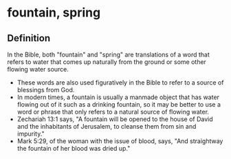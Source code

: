 # fountain, spring

## Definition

In the Bible, both "fountain" and "spring" are translations of a word that refers to water that comes up naturally from the ground or some other flowing water source.

* These words are also used figuratively in the Bible to refer to a source of blessings from God.
* In modern times, a fountain is usually a manmade object that has water flowing out of it such as a drinking fountain, so it may be better to use a word or phrase that only refers to a natural source of flowing water.
* Zechariah 13:1 says, "A fountain will be opened to the house of David and the inhabitants of Jerusalem, to cleanse them from sin and impurity." 
* Mark 5:29, of the woman with the issue of blood, says, "And straightway the fountain of her blood was dried up."